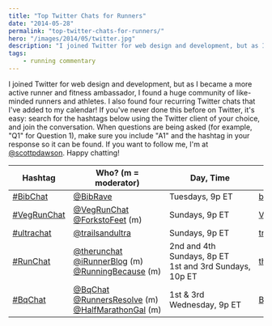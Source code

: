 ```yaml
---
title: "Top Twitter Chats for Runners"
date: "2014-05-28"
permalink: "top-twitter-chats-for-runners/"
hero: "/images/2014/05/twitter.jpg"
description: "I joined Twitter for web design and development, but as I became a more active runner and fitness ambassador, I found a huge community of like-minded runners and athletes."
tags: 
    - running commentary
---
```


I joined Twitter for web design and development, but as I became a more active runner and fitness ambassador, I found a huge community of like-minded runners and athletes. I also found four recurring Twitter chats that I've added to my calendar! If you've never done this before on Twitter, it's easy: search for the hashtags below using the Twitter client of your choice, and join the conversation. When questions are being asked (for example, "Q1" for Question 1), make sure you include "A1" and the hashtag in your response so it can be found. If you want to follow me, I'm at [@scottpdawson](https://twitter.com/scottpdawson). Happy chatting!

| Hashtag | Who? (m = moderator) | Day, Time | Web Site |
|---|---|---|---|
| [#BibChat](https://twitter.com/hashtag/BibChat?src=hash) | [@BibRave](https://twitter.com/BibRave) | Tuesdays, 9p ET | [bibrave.com](http://www.bibrave.com) |
| [#VegRunChat](https://twitter.com/hashtag/vegrunchat?src=hash) | [@VegRunChat](https://twitter.com/VegRunChat) [@ForkstoFeet](https://twitter.com/ForkstoFeet) (m) | Sundays, 9p ET | [VegRunChat.com](http://www.VegRunChat.com) |
| [#ultrachat](https://twitter.com/hashtag/ultrachat?src=hash) | [@trailsandultra](https://twitter.com/trailsandultra) | Sundays, 9p ET | [trailandultrarunning.com](http://trailandultrarunning.com) |
| [#RunChat](https://twitter.com/hashtag/RunChat?src=hash) | [@therunchat](https://twitter.com/therunchat) [@iRunnerBlog](https://twitter.com/iRunnerBlog) (m) [@RunningBecause](https://twitter.com/RunningBecause) (m) | 2nd and 4th Sundays, 8p ET 1st and 3rd Sundays, 10p ET | [therunchat.com](http://therunchat.com) |
| [#BqChat](https://twitter.com/hashtag/BqChat?src=hash) | [@BqChat](https://twitter.com/BqChat) [@RunnersResolve](https://twitter.com/RunnersResolve) (m) [@HalfMarathonGal](https://twitter.com/HalfMarathonGal) (m) | 1st & 3rd Wednesday, 9p ET | [BqChat.com](http://BqChat.com) |
